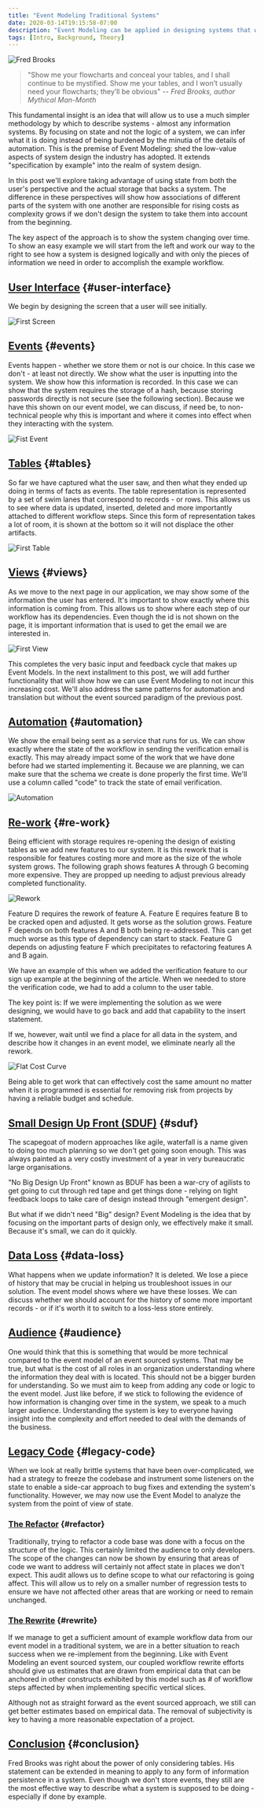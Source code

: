 ```yaml
---
title: "Event Modeling Traditional Systems"
date: 2020-03-14T19:15:58-07:00
description: "Event Modeling can be applied in designing systems that will store state in traditional databases. By providing a more thorough design, the solution can be implemented with a lot less waste that usually comes in the form of having to re-visit finished items as the solution is built up."
tags: [Intro, Background, Theory]
---
```


![Fred Brooks](fred_brooks.jpg)
> "Show me your flowcharts and conceal your tables, and I shall continue to be mystified. Show me your tables, and I won’t usually need your flowcharts; they’ll be obvious" -- <cite>Fred Brooks, author Mythical Man-Month</cite>

This fundamental insight is an idea that will allow us to use a much simpler methodology by which to describe systems - almost any information systems. By focusing on state and not the logic of a system, we can infer what it is doing instead of being burdened by the minutia of the details of automation. This is the premise of Event Modeling: shed the low-value aspects of system design the industry has adopted. It extends "specification by example" into the realm of system design.

In this post we'll explore taking advantage of using state from both the user's perspective and the actual storage that backs a system. The difference in these perspectives will show how associations of different parts of the system with one another are responsible for rising costs as complexity grows if we don't design the system to take them into account from the beginning.

The key aspect of the approach is to show the system changing over time. To show an easy example we will start from the left and work our way to the right to see how a system is designed logically and with only the pieces of information we need in order to accomplish the example workflow.

## [User Interface](#user-interface) {#user-interface}

We begin by designing the screen that a user will see initially.

![First Screen](first-screen.jpg)

## [Events](#events) {#events}

Events happen - whether we store them or not is our choice. In this case we don't - at least not directly. We show what the user is inputting into the system. We show how this information is recorded. In this case we can show that the system requires the storage of a hash, because storing passwords directly is not secure (see the following section). Because we have this shown on our event model, we can discuss, if need be, to non-technical people why this is important and where it comes into effect when they interacting with the system.

![Fist Event](first-event.jpg)

## [Tables](#tables) {#tables}

So far we have captured what the user saw, and then what they ended up doing in terms of facts as events. The table representation is represented by a set of swim lanes that correspond to records - or rows. This allows us to see where data is updated, inserted, deleted and more importantly attached to different workflow steps. Since this form of representation takes a lot of room, it is shown at the bottom so it will not displace the other artifacts. 

![First Table](first-table.jpg)

## [Views](#views) {#views}

As we move to the next page in our application, we may show some of the information the user has entered. It's important to show exactly where this information is coming from. This allows us to show where each step of our workflow has its dependencies. Even though the id is not shown on the page, it is important information that is used to get the email we are interested in.

![First View](first-view.jpg)

This completes the very basic input and feedback cycle that makes up Event Models. In the next installment to this post, we will add further functionality that will show how we can use Event Modeling to not incur this increasing cost. We'll also address the same patterns for automation and translation but without the event sourced paradigm of the previous post.

## [Automation](#automation) {#automation}

We show the email being sent as a service that runs for us. We can show exactly where the state of the workflow in sending the verification email is exactly. This may already impact some of the work that we have done before had we started implementing it. Because we are planning, we can make sure that the schema we create is done properly the first time. We'll use a column called "code" to track the state of email verification.

![Automation](automation.jpg)

## [Re-work](#re-work) {#re-work}

Being efficient with storage requires re-opening the design of existing tables as we add new features to our system. It is this rework that is responsible for features costing more and more as the size of the whole system grows. The following graph shows features A through G becoming more expensive. They are propped up needing to adjust previous already completed functionality.

![Rework](rework.jpg)

Feature D requires the rework of feature A. Feature E requires feature B to be cracked open and adjusted. It gets worse as the solution grows. Feature F depends on both features A and B both being re-addressed. This can get much worse as this type of dependency can start to stack. Feature G depends on adjusting feature F which precipitates to refactoring features A and B again. 

We have an example of this when we added the verification feature to our sign up example at the beginning of the article. When we needed to store the verification code, we had to add a column to the user table. 

The key point is: If we were implementing the solution as we were designing, we would have to go back and add that capability to the insert statement. 

If we, however, wait until we find a place for all data in the system, and describe how it changes in an event model, we eliminate nearly all the rework. 

![Flat Cost Curve](flat-cost.jpg)

Being able to get work that can effectively cost the same amount no matter when it is programmed is essential for removing risk from projects by having a reliable budget and schedule.

## [Small Design Up Front (SDUF)](#sduf) {#sduf}

The scapegoat of modern approaches like agile, waterfall is a name given to doing too much planning so we don't get going soon enough. This was always painted as a very costly investment of a year in very bureaucratic large organisations.

"No Big Design Up Front" known as BDUF has been a war-cry of agilists to get going to cut through red tape and get things done - relying on tight feedback loops to take care of design instead through "emergent design". 

But what if we didn't need "Big" design? Event Modeling is the idea that by focusing on the important parts of design only, we effectively make it small. Because it's small, we can do it quickly.

## [Data Loss](#data-loss) {#data-loss}

What happens when we update information? It is deleted. We lose a piece of history that may be crucial in helping us troubleshoot issues in our solution. The event model shows where we have these losses. We can discuss whether we should account for the history of some more important records - or if it's worth it to switch to a loss-less store entirely.

## [Audience](#audience) {#audience}

One would think that this is something that would be more technical compared to the event model of an event sourced systems. That may be true, but what is the cost of all roles in an organization understanding where the information they deal with is located. This should not be a bigger burden for understanding. So we must aim to keep from adding any code or logic to the event model. Just like before, if we stick to following the evidence of how information is changing over time in the system, we speak to a much larger audience. Understanding the system is key to everyone having insight into the complexity and effort needed to deal with the demands of the business.

## [Legacy Code](#legacy-code) {#legacy-code}

When we look at really brittle systems that have been over-complicated, we had a strategy to freeze the codebase and instrument some listeners on the state to enable a side-car approach to bug fixes and extending the system's functionality. However, we may now use the Event Model to analyze the system from the point of view of state.

### [The Refactor](#refactor) {#refactor}

Traditionally, trying to refactor a code base was done with a focus on the structure of the logic. This certainly limited the audience to only developers. The scope of the changes can now be shown by ensuring that areas of code we want to address will certainly not affect state in places we don't expect. This audit allows us to define scope to what our refactoring is going affect. This will allow us to rely on a smaller number of regression tests to ensure we have not affected other areas that are working or need to remain unchanged.

### [The Rewrite](#rewrite) {#rewrite}

If we manage to get a sufficient amount of example workflow data from our event model in a traditional system, we are in a better situation to reach success when we re-implement from the beginning. Like with Event Modeling an event sourced system, our coupled workflow rewrite efforts should give us estimates that are drawn from empirical data that can be anchored in other constructs exhibited by this model such as # of workflow steps affected by when implementing specific vertical slices.

Although not as straight forward as the event sourced approach, we still can get better estimates based on empirical data. The removal of subjectivity is key to having a more reasonable expectation of a project.

## [Conclusion](#conclusion) {#conclusion}

Fred Brooks was right about the power of only considering tables. His statement can be extended in meaning to apply to any form of information persistence in a system. Even though we don't store events, they still are the most effective way to describe what a system is supposed to be doing - especially if done by example.